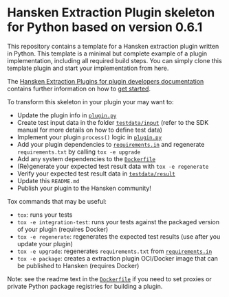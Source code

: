# Hansken Extraction Plugin skeleton for Python based on version 0.6.1

This repository contains a template for a Hansken extraction plugin written in Python.
This template is a minimal but complete example of a plugin implementation, including all required build steps.
You can simply clone this template plugin and start your implementation from here.

The [Hansken Extraction Plugins for plugin developers documentation](https://netherlandsforensicinstitute.github.io/hansken-extraction-plugin-sdk-documentation/latest/)
 contains further information on how to [get started](https://netherlandsforensicinstitute.github.io/hansken-extraction-plugin-sdk-documentation/latest/dev/python/getting_started.html).


To transform this skeleton in your plugin your may want to:

* Update the plugin info in [`plugin.py`](plugin.py)
* Create test input data in the folder [`testdata/input`](testdata/input)
  (refer to the SDK manual for more details on how to define test data)
* Implement your plugin `process()` logic in [`plugin.py`](plugin.py)
* Add your plugin dependencies to [`requirements.in`](requirements.in)
  and regenerate `requirements.txt` by calling `tox -e upgrade`
* Add any system dependencies to the [`Dockerfile`](Dockerfile)
* (Re)generate your expected test result data with `tox -e regenerate`
* Verify your expected test result data in [`testdata/result`](testdata/result)
* Update this `README.md`
* Publish your plugin to the Hansken community!

Tox commands that may be useful:
* `tox`: runs your tests
* `tox -e integration-test`: runs your tests against the packaged version of your plugin (requires Docker)
* `tox -e regenerate`: regenerates the expected test results (use after you update your plugin)
* `tox -e upgrade`: regenerates `requirements.txt` from [`requirements.in`](requirements.in)
* `tox -e package`: creates a extraction plugin OCI/Docker image that can be published to Hansken (requires Docker)

Note: see the readme text in the [`Dockerfile`](Dockerfile) if you need to set proxies or private Python package registries for building a plugin.
